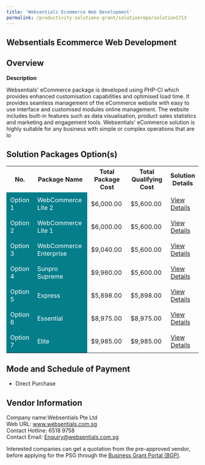 ```yaml
---
title: 'Websentials Ecommerce Web Development'
permalink: /productivity-solutions-grant/solutionrepo/solution1713
---
```


## Websentials Ecommerce Web Development

## Overview

**Description**

Websentials' eCommerce package is developed using PHP-CI which provides enhanced customisation capabilities and optimised load time. It provides seamless management of the eCommerce website with easy to use interface and customised modules online management. The website includes built-in features such as data visualisation, product sales statistics and marketing and engagement tools. Websentials' eCommerce solution is highly suitable for any business with simple or complex operations that are lo

## Solution Packages Option(s)

<table>
<tr>
<th><b>No.</b></th>
<th><b>Package Name</b></th>
<th><b>Total Package Cost</b></th>
<th><b>Total Qualifying Cost</b></th>
<th><b>Solution Details</b></th>
</tr>
<tr>
<td style='padding: 10px; background-color: #037E8A; color: #FFFFFF;'>Option 1</td>
<td style='padding: 10px; background-color: #037E8A; color: #FFFFFF;'>WebCommerce Lite 2</td>
<td style='padding: 10px;'>$6,000.00</td>
<td style='padding: 10px;'>$5,600.00</td>
<td style='padding: 10px;'><a href='/images/psg/Websentials_Websentials_Ecommerce_Web_Development_Desensitised_Annex3_Part1.pdf' target='_blank'>View Details</a></td>
</tr>
<tr>
<td style='padding: 10px; background-color: #037E8A; color: #FFFFFF;'>Option 2</td>
<td style='padding: 10px; background-color: #037E8A; color: #FFFFFF;'>WebCommerce Lite 1</td>
<td style='padding: 10px;'>$6,000.00</td>
<td style='padding: 10px;'>$5,600.00</td>
<td style='padding: 10px;'><a href='/images/psg/Websentials_Websentials_Ecommerce_Web_Development_Desensitised_Annex3_Part2.pdf' target='_blank'>View Details</a></td>
</tr>
<tr>
<td style='padding: 10px; background-color: #037E8A; color: #FFFFFF;'>Option 3</td>
<td style='padding: 10px; background-color: #037E8A; color: #FFFFFF;'>WebCommerce Enterprise</td>
<td style='padding: 10px;'>$9,040.00</td>
<td style='padding: 10px;'>$5,600.00</td>
<td style='padding: 10px;'><a href='/images/psg/Websentials_Websentials_Ecommerce_Web_Development_Desensitised_Annex3_Part3.pdf' target='_blank'>View Details</a></td>
</tr>
<tr>
<td style='padding: 10px; background-color: #037E8A; color: #FFFFFF;'>Option 4</td>
<td style='padding: 10px; background-color: #037E8A; color: #FFFFFF;'>Sunpro Supreme</td>
<td style='padding: 10px;'>$9,960.00</td>
<td style='padding: 10px;'>$5,600.00</td>
<td style='padding: 10px;'><a href='/images/psg/SUNPRO_INNO_ECOMMERCE_MOBILE_APPS_Desensitised_Annex3_Part1.pdf' target='_blank'>View Details</a></td>
</tr>
<tr>
<td style='padding: 10px; background-color: #037E8A; color: #FFFFFF;'>Option 5</td>
<td style='padding: 10px; background-color: #037E8A; color: #FFFFFF;'>Express</td>
<td style='padding: 10px;'>$5,898.00</td>
<td style='padding: 10px;'>$5,898.00</td>
<td style='padding: 10px;'><a href='/images/psg/MediaPlus_Digital_E_Commerce_MPD _Desensitised_Annex_3_Part1.pdf' target='_blank'>View Details</a></td>
</tr>
<tr>
<td style='padding: 10px; background-color: #037E8A; color: #FFFFFF;'>Option 6</td>
<td style='padding: 10px; background-color: #037E8A; color: #FFFFFF;'>Essential</td>
<td style='padding: 10px;'>$8,975.00</td>
<td style='padding: 10px;'>$8,975.00</td>
<td style='padding: 10px;'><a href='/images/psg/MediaPlus_Digital_E_Commerce_MPD _Desensitised_Annex_3_Part2.pdf' target='_blank'>View Details</a></td>
</tr>
<tr>
<td style='padding: 10px; background-color: #037E8A; color: #FFFFFF;'>Option 7</td>
<td style='padding: 10px; background-color: #037E8A; color: #FFFFFF;'>Elite</td>
<td style='padding: 10px;'>$9,985.00</td>
<td style='padding: 10px;'>$9,985.00</td>
<td style='padding: 10px;'><a href='/images/psg/MediaPlus_Digital_E_Commerce_MPD _Desensitised_Annex_3_Part3.pdf' target='_blank'>View Details</a></td>
</tr>
</table>

## Mode and Schedule of Payment

 - Direct Purchase

## Vendor Information

 Company name:Websentials Pte Ltd<br>Web URL: www.websentials.com.sg<br>Contact Hotline: 6518 9758<br>Contact Email: Enquiry@websentials.com.sg 

Interested companies can get a quotation from the pre-approved vendor, before applying for the PSG through the <a href='https://www.businessgrants.gov.sg/' target='_blank' rel='noopener'>Business Grant Portal (BGP)</a>.

<script src="/jquery/resize-tables.js"></script>
